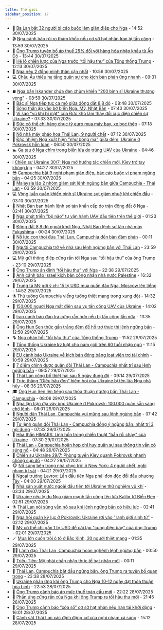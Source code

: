 ```yaml
---
title: Thế giới
sidebar_position: 17
---
```


<!-- dantri-the-gioi:START -->
- 🌋 [Ba Lan bắt 32 người bị cáo buộc làm gián điệp cho Nga](https://dantri.com.vn/the-gioi/ba-lan-bat-32-nguoi-bi-cao-buoc-lam-gian-diep-cho-nga-20250730214825039.htm) - 14:52 30/07/2025
- 🎬 [Nga cảnh báo rủi ro thảm khốc nếu cơ sở hạt nhân Iran bị tấn công](https://dantri.com.vn/the-gioi/nga-canh-bao-rui-ro-tham-khoc-neu-co-so-hat-nhan-iran-bi-tan-cong-20250730200659612.htm) - 13:59 30/07/2025
- 🧰 [Ông Trump tuyên bố áp thuế 25% đối với hàng hóa nhập khẩu từ Ấn Độ](https://dantri.com.vn/the-gioi/ong-trump-tuyen-bo-ap-thue-25-doi-voi-hang-hoa-nhap-khau-tu-an-do-20250730203706848.htm) - 13:44 30/07/2025
- 🌋 [Hé lộ chiến lược của Nga trước “tối hậu thư” của Tổng thống Trump](https://dantri.com.vn/the-gioi/he-lo-chien-luoc-cua-nga-truoc-toi-hau-thu-cua-tong-thong-trump-20250730180123446.htm) - 12:13 30/07/2025
- 🗽 [Nga nêu 2 đồng minh thân cận nhất](https://dantri.com.vn/the-gioi/nga-neu-2-dong-minh-than-can-nhat-20250730165130096.htm) - 10:56 30/07/2025
- 💻 [Châu Âu thiếu hạ tầng quân sự cho kịch bản phản ứng nhanh](https://dantri.com.vn/the-gioi/chau-au-thieu-ha-tang-quan-su-cho-kich-ban-phan-ung-nhanh-20250730142345443.htm) - 09:31 30/07/2025
- ⛽️ [Nga bắn Iskander chứa đạn chùm khiến &quot;200 binh sĩ Ukraine thương vong&quot;](https://dantri.com.vn/the-gioi/nga-ban-iskander-chua-dan-chum-khien-200-binh-si-ukraine-thuong-vong-20250730155305501.htm) - 08:59 30/07/2025
- 🤩 [Bác sĩ Nga tiếp tục ca mổ giữa động đất 8,8 độ](https://dantri.com.vn/the-gioi/bac-si-nga-tiep-tuc-ca-mo-giua-dong-dat-88-do-20250730154259473.htm) - 08:48 30/07/2025
- 🧐 [Sóng thần ập vào bờ biển Nga, Mỹ, Nhật Bản](https://dantri.com.vn/the-gioi/song-than-ap-vao-bo-bien-nga-my-nhat-ban-20250730143630867.htm) - 07:43 30/07/2025
- 🎊 [Vì sao &quot;vũ khí bí mật&quot; của Đức khó làm thay đổi cục diện chiến sự Ukraine?](https://dantri.com.vn/the-gioi/vi-sao-vu-khi-bi-mat-cua-duc-kho-lam-thay-doi-cuc-dien-chien-su-ukraine-20250730143211522.htm) - 07:33 30/07/2025
- 📝 [Đức có thể chi hàng chục tỷ euro mua máy bay, xe bọc thép](https://dantri.com.vn/the-gioi/duc-co-the-chi-hang-chuc-ty-euro-mua-may-bay-xe-boc-thep-20250730141808266.htm) - 07:18 30/07/2025
- 🤡 [Nổ nhà máy pháo hoa Thái Lan, 9 người chết](https://dantri.com.vn/the-gioi/no-nha-may-phao-hoa-thai-lan-9-nguoi-chet-20250730141036972.htm) - 07:12 30/07/2025
- 🥷 [Đặc nhiệm Nga xuất hiện &quot;như bóng ma&quot; giữa đêm, Ukraine ở Pokrovsk hỗn loạn](https://dantri.com.vn/the-gioi/dac-nhiem-nga-xuat-hien-nhu-bong-ma-giua-dem-ukraine-o-pokrovsk-hon-loan-20250729144804381.htm) - 06:50 30/07/2025
- 🏊 [Ga tàu ở Nga chìm trong biển lửa do trúng UAV của Ukraine](https://dantri.com.vn/the-gioi/ga-tau-o-nga-chim-trong-bien-lua-do-trung-uav-cua-ukraine-20250730113555614.htm) - 04:46 30/07/2025
- 🕯 [Chiến sự Ukraine 30/7: Nga mở hướng tác chiến mới, Kiev trở tay không kịp](https://dantri.com.vn/the-gioi/chien-su-ukraine-307-nga-mo-huong-tac-chien-moi-kiev-tro-tay-khong-kip-20250730111855201.htm) - 04:27 30/07/2025
- 😎 [Campuchia bắt 9 nghi phạm gián điệp, bác cáo buộc vi phạm ngừng bắn](https://dantri.com.vn/the-gioi/campuchia-bat-9-nghi-pham-gian-diep-bac-cao-buoc-vi-pham-ngung-ban-20250730103927708.htm) - 04:25 30/07/2025
- 🌈 [Malaysia lập 2 nhóm giám sát lệnh ngừng bắn giữa Campuchia - Thái Lan](https://dantri.com.vn/the-gioi/malaysia-lap-2-nhom-giam-sat-lenh-ngung-ban-giua-campuchia-thai-lan-20250730105657003.htm) - 03:59 30/07/2025
- 💻 [Vòng luẩn quẩn khiến binh sĩ Ukraine sụt giảm nhuệ khí chiến đấu](https://dantri.com.vn/the-gioi/vong-luan-quan-khien-binh-si-ukraine-sut-giam-nhue-khi-chien-dau-20250730100406348.htm) - 03:10 30/07/2025
- 🤖 [Nhật Bản ban hành lệnh sơ tán khẩn cấp do trận động đất ở Nga](https://dantri.com.vn/the-gioi/nhat-ban-ban-hanh-lenh-so-tan-khan-cap-do-tran-dong-dat-o-nga-20250730094107719.htm) - 02:41 30/07/2025
- 🦏 [Nga phát triển &quot;bộ não&quot; tự vận hành UAV đầu tiên trên thế giới](https://dantri.com.vn/the-gioi/nga-phat-trien-bo-nao-tu-van-hanh-uav-dau-tien-tren-the-gioi-20250730081553482.htm) - 01:23 30/07/2025
- 🌁 [Động đất 8,8 độ ngoài khơi Nga, Nhật Bản lệnh sơ tán nhà máy Fukushima](https://dantri.com.vn/the-gioi/dong-dat-88-do-ngoai-khoi-nga-nhat-ban-lenh-so-tan-nha-may-fukushima-20250730072340348.htm) - 00:24 30/07/2025
- 🐘 [Nỗ lực con thoi đưa Thái Lan, Campuchia đến bàn đàm phán](https://dantri.com.vn/the-gioi/no-luc-con-thoi-dua-thai-lan-campuchia-den-ban-dam-phan-20250729104249626.htm) - 00:11 30/07/2025
- 🥷 [Người Campuchia trở về nhà sau lệnh ngừng bắn với Thái Lan](https://dantri.com.vn/the-gioi/nguoi-campuchia-tro-ve-nha-sau-lenh-ngung-ban-voi-thai-lan-20250730065053557.htm) - 23:59 29/07/2025
- 💻 [Mỹ gửi thông điệp cứng rắn tới Nga sau “tối hậu thư” của ông Trump](https://dantri.com.vn/the-gioi/my-gui-thong-diep-cung-ran-toi-nga-sau-toi-hau-thu-cua-ong-trump-20250730055744294.htm) - 23:10 29/07/2025
- 🎡 [Ông Trump ấn định “tối hậu thư” với Nga](https://dantri.com.vn/the-gioi/ong-trump-an-dinh-toi-hau-thu-voi-nga-20250730052436709.htm) - 22:38 29/07/2025
- 🧰 [Anh cảnh báo Israel kịch bản công nhận nhà nước Palestine](https://dantri.com.vn/the-gioi/anh-canh-bao-israel-kich-ban-cong-nhan-nha-nuoc-palestine-20250729232304803.htm) - 16:32 29/07/2025
- 🥸 [Trung tá Mỹ gợi ý chi 15 tỷ USD mua quần đảo Nga, Moscow lên tiếng](https://dantri.com.vn/the-gioi/trung-ta-my-goi-y-chi-15-ty-usd-mua-quan-dao-nga-moscow-len-tieng-20250729214342721.htm) - 14:52 29/07/2025
- ⚗️ [Thủ tướng Campuchia viếng tướng thiệt mạng trong xung đột](https://dantri.com.vn/the-gioi/thu-tuong-campuchia-vieng-tuong-thiet-mang-trong-xung-dot-20250729211402686.htm) - 14:32 29/07/2025
- 🌮 [150.000 người Nga mất điện sau vụ tấn công UAV của Ukraine](https://dantri.com.vn/the-gioi/150000-nguoi-nga-mat-dien-sau-vu-tan-cong-uav-cua-ukraine-20250729210245993.htm) - 14:02 29/07/2025
- 🎃 [Iran cảnh báo đáp trả cứng rắn hơn nếu bị tấn công lần nữa](https://dantri.com.vn/the-gioi/iran-canh-bao-dap-tra-cung-ran-hon-neu-bi-tan-cong-lan-nua-20250729203531491.htm) - 13:35 29/07/2025
- 💫 [Ông Hun Sen thức gần trắng đêm để hỗ trợ thực thi lệnh ngừng bắn](https://dantri.com.vn/the-gioi/ong-hun-sen-thuc-gan-trang-dem-de-ho-tro-thuc-thi-lenh-ngung-ban-20250729194442783.htm) - 12:50 29/07/2025
- 🪜 [Nga phản hồi &quot;tối hậu thư&quot; của Tổng thống Trump](https://dantri.com.vn/the-gioi/nga-phan-hoi-toi-hau-thu-cua-tong-thong-trump-20250729183219740.htm) - 11:52 29/07/2025
- 🌋 [Tổng thống Ukraine ký luật cho nam giới trên 60 tuổi nhập ngũ](https://dantri.com.vn/the-gioi/tong-thong-ukraine-ky-luat-cho-nam-gioi-tren-60-tuoi-nhap-ngu-20250729173359118.htm) - 11:15 29/07/2025
- 🦏 [EU cảnh báo Ukraine về kịch bản đóng băng loạt viện trợ tài chính](https://dantri.com.vn/the-gioi/eu-canh-bao-ukraine-ve-kich-ban-dong-bang-loat-vien-tro-tai-chinh-20250729172240597.htm) - 10:59 29/07/2025
- 👀 [7 điểm chính được quân đội Thái Lan - Campuchia nhất trí sau lệnh ngừng bắn](https://dantri.com.vn/the-gioi/7-diem-chinh-duoc-quan-doi-thai-lan-campuchia-nhat-tri-sau-lenh-ngung-ban-20250729164448505.htm) - 09:57 29/07/2025
- 🧰 [Thái Lan công bố thiệt hại sau 5 ngày đụng độ](https://dantri.com.vn/the-gioi/thai-lan-cong-bo-thiet-hai-sau-5-ngay-dung-do-20250729160507058.htm) - 09:14 29/07/2025
- 🚀 [Trực thăng “Diều hâu đen” hiếm hoi của Ukraine bị tên lửa Nga phá hủy](https://dantri.com.vn/the-gioi/truc-thang-dieu-hau-den-hiem-hoi-cua-ukraine-bi-ten-lua-nga-pha-huy-20250729145515149.htm) - 08:36 29/07/2025
- 🎓 [Ông Hun Sen lên tiếng sau thỏa thuận ngừng bắn Thái Lan - Campuchia](https://dantri.com.vn/the-gioi/ong-hun-sen-len-tieng-sau-thoa-thuan-ngung-ban-thai-lan-campuchia-20250729144453985.htm) - 08:09 29/07/2025
- 🥸 [Nga lập trận địa vây bọc Ukraine ở Pokrovsk: 100.000 quân sẵn sàng chờ lệnh](https://dantri.com.vn/the-gioi/nga-lap-tran-dia-vay-boc-ukraine-o-pokrovsk-100000-quan-san-sang-cho-lenh-20250729144122455.htm) - 08:01 29/07/2025
- 🦅 [Người dân Thái Lan, Campuchia vui mừng sau lệnh ngừng bắn](https://dantri.com.vn/the-gioi/nguoi-dan-thai-lan-campuchia-vui-mung-sau-lenh-ngung-ban-20250729135957393.htm) - 07:42 29/07/2025
- 🤭 [Tư lệnh quân đội Thái Lan - Campuchia đồng ý ngừng bắn, nhất trí 3 nội dung](https://dantri.com.vn/the-gioi/tu-lenh-quan-doi-thai-lan-campuchia-dong-y-ngung-ban-nhat-tri-3-noi-dung-20250729141813423.htm) - 07:33 29/07/2025
- 🤖 [Hỏa thần HIMARS: Linh hồn trong chiến thuật &quot;bắn rồi chạy&quot; của Ukraine](https://dantri.com.vn/the-gioi/hoa-than-himars-linh-hon-trong-chien-thuat-ban-roi-chay-cua-ukraine-20250729141726939.htm) - 07:30 29/07/2025
- 🐲 [Thái Lan - Campuchia hoãn họp chỉ huy quân sự sau thông tin vẫn có súng nổ](https://dantri.com.vn/the-gioi/thai-lan-campuchia-hoan-hop-chi-huy-quan-su-sau-thong-tin-van-co-sung-no-20250729113801042.htm) - 04:48 29/07/2025
- 🫣 [Chiến sự Ukraine 29/7: Phòng tuyến Kiev quanh Pokrovsk nhanh chóng sụp đổ](https://dantri.com.vn/the-gioi/chien-su-ukraine-297-phong-tuyen-kiev-quanh-pokrovsk-nhanh-chong-sup-do-20250729111527633.htm) - 04:27 29/07/2025
- 🐵 [Nổ súng bên trong nhà chọc trời ở New York: 4 người chết, nghi phạm tự sát](https://dantri.com.vn/the-gioi/no-sung-ben-trong-nha-choc-troi-o-new-york-4-nguoi-chet-nghi-pham-tu-sat-20250729111900428.htm) - 04:21 29/07/2025
- 🫶 [Ngoại trưởng Lavrov: Lần đầu tiên Nga phải đơn độc đối đầu phương Tây](https://dantri.com.vn/the-gioi/ngoai-truong-lavrov-lan-dau-tien-nga-phai-don-doc-doi-dau-phuong-tay-20250729101031121.htm) - 04:00 29/07/2025
- 💃 [Nhà sản xuất nước ngoài đầu tiên tới Ukraine thử nghiệm vũ khí](https://dantri.com.vn/the-gioi/nha-san-xuat-nuoc-ngoai-dau-tien-toi-ukraine-thu-nghiem-vu-khi-20250729092521057.htm) - 03:34 29/07/2025
- 💫 [Ukraine nêu lý do Nga giảm mạnh tấn công tên lửa Kalibr từ Biển Đen](https://dantri.com.vn/the-gioi/ukraine-neu-ly-do-nga-giam-manh-tan-cong-ten-lua-kalibr-tu-bien-den-20250729094728890.htm) - 02:51 29/07/2025
- ⚗️ [Thái Lan nói súng vẫn nổ sau khi lệnh ngừng bắn có hiệu lực](https://dantri.com.vn/the-gioi/thai-lan-noi-sung-van-no-sau-khi-lenh-ngung-ban-co-hieu-luc-20250729092541203.htm) - 02:41 29/07/2025
- 🥷 [Nga hội quân kỷ lục ở Pokrovsk: Ukraine rơi vào &quot;ranh giới sinh tử&quot;](https://dantri.com.vn/the-gioi/nga-hoi-quan-ky-luc-o-pokrovsk-ukraine-roi-vao-ranh-gioi-sinh-tu-20250728175905992.htm) - 02:12 29/07/2025
- 🥸 [Mỹ có thể chi gần 1 tỷ USD để cải tạo &quot;cung điện bay&quot; của ông Trump](https://dantri.com.vn/the-gioi/my-co-the-chi-gan-1-ty-usd-de-cai-tao-cung-dien-bay-cua-ong-trump-20250729083419246.htm) - 02:01 29/07/2025
- 🪄 [Mưa lớn cuốn trôi ô tô ở Bắc Kinh, 30 người thiệt mạng](https://dantri.com.vn/the-gioi/mua-lon-cuon-troi-o-to-o-bac-kinh-30-nguoi-thiet-mang-20250729074052418.htm) - 01:35 29/07/2025
- 🧑‍💻 [Lãnh đạo Thái Lan, Campuchia hoan nghênh lệnh ngừng bắn](https://dantri.com.vn/the-gioi/lanh-dao-thai-lan-campuchia-hoan-nghenh-lenh-ngung-ban-20250729072400681.htm) - 00:50 29/07/2025
- 🤭 [Triều Tiên: Mỹ phải chấp nhận thực tế hạt nhân mới](https://dantri.com.vn/the-gioi/trieu-tien-my-phai-chap-nhan-thuc-te-hat-nhan-moi-20250729065711910.htm) - 00:11 29/07/2025
- 🗽 [Thái Lan, Campuchia bắt đầu ngừng bắn, ông Trump ra tuyên bố quan trọng](https://dantri.com.vn/the-gioi/thai-lan-campuchia-bat-dau-ngung-ban-ong-trump-ra-tuyen-bo-quan-trong-20250729063139511.htm) - 23:38 28/07/2025
- 🤖 [Ukraine phản ứng khi ông Trump cho Nga 10-12 ngày đạt thỏa thuận hòa bình](https://dantri.com.vn/the-gioi/ukraine-phan-ung-khi-ong-trump-cho-nga-10-12-ngay-dat-thoa-thuan-hoa-binh-20250729054550078.htm) - 22:53 28/07/2025
- 🌈 [Ông Trump cảnh báo áp mức thuế toàn cầu mới](https://dantri.com.vn/the-gioi/ong-trump-canh-bao-ap-muc-thue-toan-cau-moi-20250729050746252.htm) - 22:22 28/07/2025
- 🤩 [Phản ứng cứng rắn của Nga khi ông Trump ra tối hậu thư mới](https://dantri.com.vn/the-gioi/phan-ung-cung-ran-cua-nga-khi-ong-trump-ra-toi-hau-thu-moi-20250729003019806.htm) - 21:45 28/07/2025
- 🤗 [Ông Trump cảnh báo “xóa sổ” cơ sở hạt nhân nếu Iran tái khởi động](https://dantri.com.vn/the-gioi/ong-trump-canh-bao-xoa-so-co-so-hat-nhan-neu-iran-tai-khoi-dong-20250728230048675.htm) - 16:01 28/07/2025
- 🙉 [Cảnh sát Thái Lan xác định động cơ của nghi phạm xả súng](https://dantri.com.vn/the-gioi/canh-sat-thai-lan-xac-dinh-dong-co-cua-nghi-pham-xa-sung-20250728220710029.htm) - 15:12 28/07/2025<!-- dantri-the-gioi:END -->
